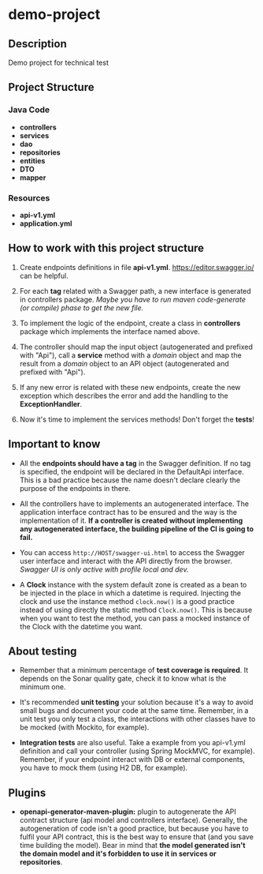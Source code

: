# demo-project

## Description

Demo project for technical test

## Project Structure

### Java Code

- **controllers**
- **services**
- **dao**
- **repositories**
- **entities**
- **DTO**
- **mapper**

### Resources

- **api-v1.yml**
- **application.yml**

## How to work with this project structure

1. Create endpoints definitions in file **api-v1.yml**. https://editor.swagger.io/ can be
   helpful.

2. For each **tag** related with a Swagger path, a new interface is generated in controllers
   package. _Maybe you have to run maven code-generate (or compile) phase to get the new file._

3. To implement the logic of the endpoint, create a class in **controllers** package
   which implements the interface named above.

4. The controller should map the input object (autogenerated and prefixed with "Api"),
   call a **service** method with a _domain_ object and map the result from a _domain_ object
   to an API object (autogenerated and prefixed with "Api").

5. If any new error is related with these new endpoints, create the new exception which
   describes the error and add the handling to the **ExceptionHandler**.

6. Now it's time to implement the services methods! Don't forget the **tests**!

## Important to know

- All the **endpoints should have a tag** in the Swagger definition. If no tag is specified,
  the endpoint will be declared in the DefaultApi interface. This is a bad practice because
  the name doesn't declare clearly the purpose of the endpoints in there.

- All the controllers have to implements an autogenerated interface. The application
  interface contract has to be ensured and the way is the implementation of it.
  **If a controller is created without implementing any autogenerated interface, the building
  pipeline of the CI is going to fail.**

- You can access `http://HOST/swagger-ui.html` to access the Swagger user interface
  and interact with the API directly from the browser. _Swagger UI is only active with profile
  local and dev._

- A **Clock** instance with the system default zone is created as a bean to be injected
  in the place in which a datetime is required. Injecting the clock and use the
  instance method `clock.now()` is a good practice instead of using directly the static
  method `Clock.now()`. This is because when you want to test the method, you can
  pass a mocked instance of the Clock with the datetime you want.

## About testing

- Remember that a minimum percentage of **test coverage is required**. It depends on the
  Sonar quality gate, check it to know what is the minimum one.

- It's recommended **unit testing** your solution because it's a way to avoid small bugs
  and document your code at the same time. Remember, in a unit test you only test a
  class, the interactions with other classes have to be mocked (with Mockito, for example).

- **Integration tests** are also useful. Take a example from you api-v1.yml definition and
  call your controller (using Spring MockMVC, for example). Remember, if your endpoint
  interact with DB or external components, you have to mock them (using H2 DB, for example).

## Plugins

- **openapi-generator-maven-plugin:** plugin to autogenerate the API contract structure (api model and
  controllers interface). Generally, the autogeneration of code isn't a good practice, but
  because you have to fulfil your API contract, this is the best way to ensure that
  (and you save time building the model). Bear in mind that **the model generated isn't
  the domain model and it's forbidden to use it in services or repositories**.

